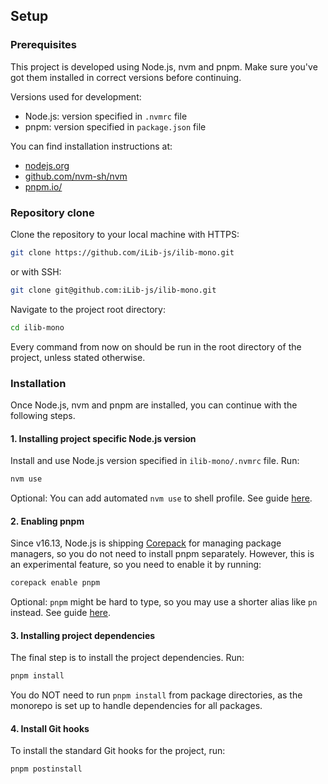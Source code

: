 ## Setup

### Prerequisites

This project is developed using Node.js, nvm and pnpm.
Make sure you've got them installed in correct versions before continuing.

Versions used for development:

- Node.js: version specified in `.nvmrc` file
- pnpm: version specified in `package.json` file

You can find installation instructions at:

- [nodejs.org](https://nodejs.org/)
- [github.com/nvm-sh/nvm](https://github.com/nvm-sh/nvm)
- [pnpm.io/](https://pnpm.io/)


### Repository clone

Clone the repository to your local machine with HTTPS:

```bash
git clone https://github.com/iLib-js/ilib-mono.git
```

or with SSH:

```bash
git clone git@github.com:iLib-js/ilib-mono.git
````

Navigate to the project root directory:

```bash
cd ilib-mono
```

Every command from now on should be run in the root directory of the project, unless stated otherwise.


### Installation

Once Node.js, nvm and pnpm are installed, you can continue with the following steps.

#### 1. Installing project specific Node.js version

Install and use Node.js version specified in `ilib-mono/.nvmrc` file.
Run:

```bash
nvm use
```

Optional: You can add automated `nvm use` to shell profile. See guide [here](https://github.com/nvm-sh/nvm?tab=readme-ov-file#zsh).

#### 2. Enabling pnpm

Since v16.13, Node.js is shipping [Corepack](https://nodejs.org/api/corepack.html) for managing package managers, so you do not need to install pnpm separately.
However, this is an experimental feature, so you need to enable it by running:

```bash
corepack enable pnpm
```

Optional: `pnpm` might be hard to type, so you may use a shorter alias like `pn` instead. See guide [here](https://pnpm.io/installation#using-a-shorter-alias).

#### 3. Installing project dependencies

The final step is to install the project dependencies. Run:

```bash
pnpm install
```
You do NOT need to run `pnpm install` from package directories, as the monorepo is set up to handle dependencies for all packages.

#### 4. Install Git hooks

To install the standard Git hooks for the project, run:

```bash
pnpm postinstall
```

